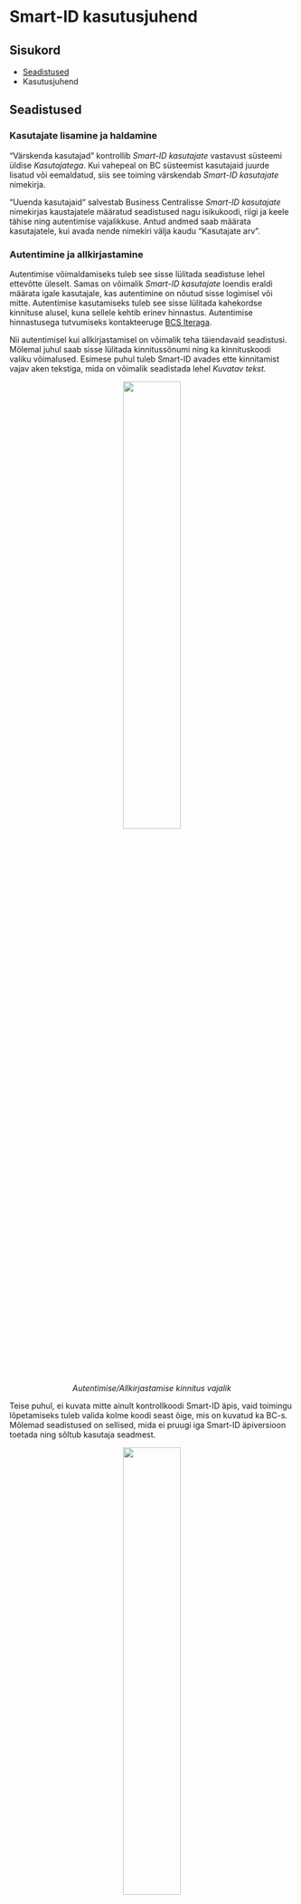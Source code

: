 ---
---
# Smart-ID kasutusjuhend

## Sisukord

-   [Seadistused](#seadistused)
-   Kasutusjuhend

## Seadistused

### Kasutajate lisamine ja haldamine

“Värskenda kasutajad” kontrollib _Smart-ID kasutajate_ vastavust süsteemi üldise _Kasutajatega_. Kui vahepeal on BC süsteemist kasutajaid juurde lisatud või eemaldatud, siis see toiming värskendab _Smart-ID kasutajate_ nimekirja. 

“Uuenda kasutajaid“ salvestab Business Centralisse _Smart-ID kasutajate_ nimekirjas kaustajatele määratud seadistused nagu isikukoodi, riigi ja keele tähise ning autentimise vajalikkuse. Antud andmed saab määrata kasutajatele, kui avada nende nimekiri välja kaudu “Kasutajate arv”.

### Autentimine ja allkirjastamine

Autentimise võimaldamiseks tuleb see sisse lülitada seadistuse lehel ettevõtte üleselt. Samas on võimalik _Smart-ID kasutajate_ loendis eraldi määrata igale kasutajale, kas autentimine on nõutud sisse logimisel või mitte. Autentimise kasutamiseks tuleb see sisse lülitada kahekordse kinnituse alusel, kuna sellele kehtib erinev hinnastus. Autentimise hinnastusega tutvumiseks kontakteeruge [BCS Iteraga](#kontaktinfo).

Nii autentimisel kui allkirjastamisel on võimalik teha täiendavaid seadistusi. Mõlemal juhul saab sisse lülitada kinnitussõnumi ning ka kinnituskoodi valiku võimalused. Esimese puhul tuleb Smart-ID avades ette kinnitamist vajav aken tekstiga, mida on võimalik seadistada lehel _Kuvatav tekst._


<div style="text-align:center;">

<img src="https://raw.githubusercontent.com/wiki/SK-EID/smart-id-documentation/images/confirmationMessage_1.png" width="45%" /><br>  

<em>Autentimise/Allkirjastamise kinnitus vajalik</em>

</div>

Teise puhul, ei kuvata mitte ainult kontrollkoodi Smart-ID äpis, vaid toimingu lõpetamiseks tuleb valida kolme koodi seast õige, mis on kuvatud ka BC-s. Mõlemad seadistused on sellised, mida ei pruugi iga Smart-ID äpiversioon toetada ning sõltub kasutaja seadmest.

<div style="text-align:center;">

<img src="https://raw.githubusercontent.com/wiki/SK-EID/smart-id-documentation/images/confirmationMessageAndVerificationCodeChoice_1.png" width="45%" /><br>  

<em>Autentimise/Allkirjastamise koodivalik vajalik</em>

</div>

Allkirjastamisel saab sisse lülitada ka eelneva autentimise ehk lisaks PIN2-ga kinnitamisele, peab kasutaja enne ka autentima ennast ehk kasutama PIN1-te.

----------

### Kontaktinfo

Täpsema info saamiseks, palun võtke ühendust BCS Itera AS-ga:  
<a href="https://www.itera.ee/ " target="_blank">http://www.itera.ee </a>